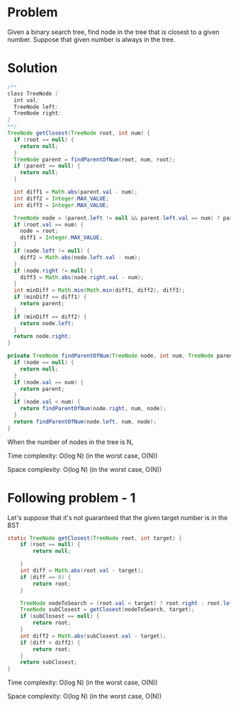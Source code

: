 # Problem
Given a binary search tree, find node in the tree that is closest to a given number.
Suppose that given number is always in the tree.

# Solution
```java
/**
class TreeNode {
  int val;
  TreeNode left;
  TreeNode right;
}
**/
TreeNode getClosest(TreeNode root, int num) {
  if (root == null) {
    return null;
  }
  TreeNode parent = findParentOfNum(root, num, root);
  if (parent == null) {
    return null;
  }

  int diff1 = Math.abs(parent.val - num);
  int diff2 = Integer.MAX_VALUE;
  int diff3 = Integer.MAX_VALUE;

  TreeNode node = (parent.left != null && parent.left.val == num) ? parent.left : parent.right;
  if (root.val == num) {
    node = root;
    diff1 = Integer.MAX_VALUE;
  }
  if (node.left != null) {
    diff2 = Math.abs(node.left.val - num);
  }
  if (node.right != null) {
    diff3 = Math.abs(node.right.val - num);
  }
  int minDiff = Math.min(Math.min(diff1, diff2), diff3);
  if (minDiff == diff1) {
    return parent;
  }
  if (minDiff == diff2) {
    return node.left;
  }
  return node.right;
}

private TreeNode findParentOfNum(TreeNode node, int num, TreeNode parent) {
  if (node == null) {
    return null;
  }
  if (node.val == num) {
    return parent;
  }
  if (node.val < num) {
    return findParentOfNum(node.right, num, node);
  }
  return findParentOfNum(node.left, num, node);
}
```

When the number of nodes in the tree is N,

Time complexity: O(log N) (in the worst case, O(N))

Space complexity: O(log N) (in the worst case, O(N))


# Following problem - 1
Let's suppose that it's not guaranteed that the given target number is in the BST

```java
static TreeNode getClosest(TreeNode root, int target) {
    if (root == null) {
        return null;

    }
    int diff = Math.abs(root.val - target);
    if (diff == 0) {
        return root;
    }

    TreeNode nodeToSearch = (root.val < target) ? root.right : root.left;
    TreeNode subClosest = getClosest(nodeToSearch, target);
    if (subClosest == null) {
        return root;
    }
    int diff2 = Math.abs(subClosest.val - target);
    if (diff < diff2) {
        return root;
    }
    return subClosest;
}
```

Time complexity: O(log N) (in the worst case, O(N))

Space complexity: O(log N) (in the worst case, O(N))
